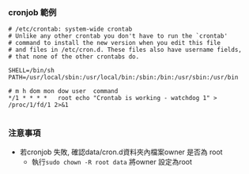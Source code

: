 ### cronjob 範例
```
# /etc/crontab: system-wide crontab
# Unlike any other crontab you don't have to run the `crontab'
# command to install the new version when you edit this file
# and files in /etc/cron.d. These files also have username fields,
# that none of the other crontabs do.

SHELL=/bin/sh
PATH=/usr/local/sbin:/usr/local/bin:/sbin:/bin:/usr/sbin:/usr/bin

# m h dom mon dow user	command
*/1 * * * *   root echo "Crontab is working - watchdog 1" > /proc/1/fd/1 2>&1


```
### 注意事項
- 若cronjob 失敗, 確認data/cron.d資料夾內檔案owner 是否為 root
  - 執行`sudo chown -R root data` 將owner 設定為root
